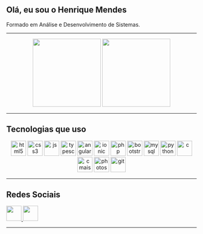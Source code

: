 ## Olá, eu sou o Henrique Mendes
Formado em Análise e Desenvolvimento de Sistemas.

<!--
Colors:
Orange: ff4400
Purple: 9500ff

Dashboard Languages:
<img height="180em" src="https://github-readme-stats.vercel.app/api/top-langs/?username=HenriqueMendes77&hide_progress=true&theme=transparent&text_color=fff&title_color=ff4400&icon_color=ff4400"/>
-->

---

<div align="center">
    <img height="180em" src="https://github-readme-stats.vercel.app/api?username=HenriqueMendes77&show_icons=true&theme=transparent&text_color=fff&title_color=ff4400&icon_color=ff4400"/>
    <img height="180em" src="https://github-readme-stats.vercel.app/api/top-langs/?username=HenriqueMendes77&title_color=ff4400&text_color=fff&theme=transparent&layout=compact&langs_count=7"/>
</div>

---

## Tecnologias que uso

<div style="display: inline-block;" align="center">
    <img height="40" alt="html5" src="https://img.shields.io/badge/HTML5-E34F26?style=for-the-badge&logo=html5&logoColor=white">
    <img height="40" alt="css3" src="https://img.shields.io/badge/CSS3-1572B6?style=for-the-badge&logo=css3&logoColor=white">
    <img height="40" alt="js" src="https://img.shields.io/badge/JavaScript-F7DF1E?style=for-the-badge&logo=javascript&logoColor=black">
    <img height="40" alt="typescript" src="https://img.shields.io/badge/TypeScript-007ACC?style=for-the-badge&logo=typescript&logoColor=white">
    <img height="40" alt="angular" src="https://img.shields.io/badge/Angular-DD0031?style=for-the-badge&logo=angular&logoColor=white">
    <img height="40" alt="ionic" src="https://img.shields.io/badge/Ionic-3880FF?style=for-the-badge&logo=ionic&logoColor=white">
    <img height="40" alt="php" src="https://img.shields.io/badge/PHP-777BB4?style=for-the-badge&logo=php&logoColor=white">
    <img height="40" alt="bootstrap5" src="https://img.shields.io/badge/Bootstrap-563D7C?style=for-the-badge&logo=bootstrap&logoColor=white">
    <!-- <img height="40" alt="laravel" src="https://img.shields.io/badge/Laravel-FF2D20?style=for-the-badge&logo=laravel&logoColor=white"> -->
    <!-- <img height="40" alt="csharp" src="https://img.shields.io/badge/C%23-239120?style=for-the-badge&logo=c-sharp&logoColor=white"> -->
    <img height="40" alt="mysql" src="https://img.shields.io/badge/MySQL-00000F?style=for-the-badge&logo=mysql&logoColor=white">
    <img height="40" alt="python" src="https://img.shields.io/badge/Python-14354C?style=for-the-badge&logo=python&logoColor=white">
    <img height="40" alt="c" src="https://img.shields.io/badge/C-00599C?style=for-the-badge&logo=c&logoColor=white">
    <img height="40" alt="cmaismais" src="https://img.shields.io/badge/C%2B%2B-00599C?style=for-the-badge&logo=c%2B%2B&logoColor=white">
    <img height="40" alt="photoshop" src="https://img.shields.io/badge/Adobe%20Photoshop-31A8FF?style=for-the-badge&logo=Adobe%20Photoshop&logoColor=black">
    <img height="40" alt="git" src="https://img.shields.io/badge/GIT-E44C30?style=for-the-badge&logo=git&logoColor=white">
</div>

---

## Redes Sociais

<div>
    <a href="https://www.linkedin.com/in/henrique-mendes-79272a259">
        <img height="40" loading="lazy" src="https://img.shields.io/badge/LinkedIn-0077B5?style=for-the-badge&logo=linkedin&logoColor=white">
    </a>
    <a href="mailto:mendes7henrique@gmail.com">
        <img height="40" loading="lazy" src="https://img.shields.io/badge/Gmail-D14836?style=for-the-badge&logo=gmail&logoColor=white" target="_blank">
    </a>
</div>

---
